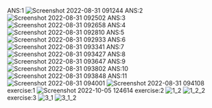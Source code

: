 ANS:1
![Screenshot 2022-08-31 091244](https://user-images.githubusercontent.com/112333821/187591999-e6ab8653-f824-493d-b06d-3abc2bc49fd9.png)
ANS:2
![Screenshot 2022-08-31 092502](https://user-images.githubusercontent.com/112333821/187592192-734cfde6-a927-4f3d-b902-7f773db6c911.png)
ANS:3
![Screenshot 2022-08-31 092658](https://user-images.githubusercontent.com/112333821/187592322-cb5b5d4d-ae26-4f39-bdb5-d6d9f340829b.png)
ANS:4
![Screenshot 2022-08-31 092810](https://user-images.githubusercontent.com/112333821/187592481-6af2c727-a04f-4c4b-bb41-e961577b9ad5.png)
ANS:5
![Screenshot 2022-08-31 092933](https://user-images.githubusercontent.com/112333821/187592640-306670f0-af60-4628-83d4-82284cba5ffc.png)
ANS:6
![Screenshot 2022-08-31 093341](https://user-images.githubusercontent.com/112333821/187593017-cfa3eaf4-16dc-45aa-b902-a1ab5d9b8213.png)
ANS:7
![Screenshot 2022-08-31 093427](https://user-images.githubusercontent.com/112333821/187593146-6105619d-3b69-4705-8649-5fe09685ea3a.png)
ANS:8
![Screenshot 2022-08-31 093647](https://user-images.githubusercontent.com/112333821/187593217-9d65e315-2974-450c-b3a9-26025da4beb0.png)
ANS:9
![Screenshot 2022-08-31 093802](https://user-images.githubusercontent.com/112333821/187593321-4ceb2ec4-9fc6-4f5b-b402-37480996227b.png)
ANS:10
![Screenshot 2022-08-31 093848](https://user-images.githubusercontent.com/112333821/187593373-16cc2570-274f-47eb-b6a2-f64e47adaf11.png)
ANS:11
![Screenshot 2022-08-31 094001](https://user-images.githubusercontent.com/112333821/187593431-8b11b04a-cc86-47b6-9122-66e23b10dd4c.png)
![Screenshot 2022-08-31 094108](https://user-images.githubusercontent.com/112333821/187593488-468f8e23-6b02-4ffe-bd6c-be0ad6ad7ec0.png)
exercise:1
![Screenshot 2022-10-05 124614](https://user-images.githubusercontent.com/112333821/194004477-fa442848-6bd7-4b54-9dd5-69a37375d330.png)
exercise:2
![1_2](https://user-images.githubusercontent.com/112333821/194005547-49399a51-0bc5-425d-9a37-e40a9c482c9f.png)
![1_2_2](https://user-images.githubusercontent.com/112333821/194005579-a66fc517-fd62-4015-b527-2745e5a83307.png)
exercise:3
![3_1](https://user-images.githubusercontent.com/112333821/194006117-87daf9ec-888e-4b9f-a006-64ed3d3347d4.png)
![3_1_2](https://user-images.githubusercontent.com/112333821/194006182-11cb4a63-fccb-4780-9d7f-38e3e4a69c7c.png)
